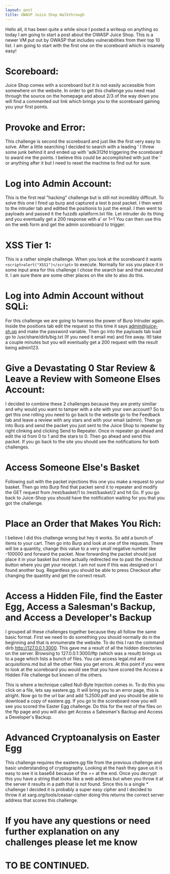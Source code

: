 ```yaml
---
layout: post
title: OWASP Juice Shop Walkthrough
---
```


Hello all, it has been quite a while since I posted a writeup on anything so today I am going to start a post about the OWASP Juice Shop.
This is a newer VM put out by OWASP that includes vulnerabilities from their top 10 list. I am going to start with the first one on the 
scoreboard which is insanely easy! 

# Scoreboard:

Juice Shop comes with a scoreboard but it is not easily accessible from somewhere on the website. In order to get this challenge you need 
read through the source on the homepage and about 2/3 of the way down you will find a commented out link which brings you to the 
scoreboard gaining you your first points.

# Provoke and Error:

This challenge is second the scoreboard and just like the first very easy to solve. After a little searching I decided to search with a 
leading ' I threw some junk behind it and ended up with 'adk312fd triggering the scoreboard to award me the points. I believe this could be accomplished with just the ' or anything after it but I need to reset the machine to find out for sure.

# Log into Admin Account:

This is the first real "hacking" challenge but is still not incredibly difficult. To solve this one I fired up burp and captured a test b
post packet. I then went to the intruder tab and editted the positionis to just the email. I then went to payloads and passed it the 
fuzzdb xplatform.txt file. Let intruder do its thing and you eventually get a 200 response with a' or 1=1 You can then use this on the 
web form and get the admin scoreboard to trigger.

# XSS Tier 1:

This is a rather simple challenge. When you look at the scoreboard it wants `<script>alert("XSS1")</script>` to execute. Normally for xss you place it in some input area for this challenge I chose the search bar and that executed it. I am sure there are some other places on the site to also do this.

# Log into Admin Account without SQLi:

For this challenge we are going to harness the power of Burp Intruder again. Inside the positions tab edit the request so this time it says admin@juice-sh.op and make the password variable. Then go into the payloads tab load go to /usr/share/dirb/big.txt  (If you need it email me) and fire away. Itll take a couple minutes but you will eventually get a 200 request with the result being admin123.

# Give a Devastating 0 Star Review & Leave a Review with Someone Elses Account:

I decided to combine these 2 challenges because they are pretty similiar and why would you want to tamper with a site with your own account? So to get this one rolling you need to go back to the website go to the Feedback tab and leave a review with any stars and with your email (admin). Then go into Burp and send the packet you just sent to the Juice Shop to repeater by right clinking and clicking Send to Repeater. Once in repeater go ahead and edit the id from 0 to 1 and the stars to 0. Then go ahead and send this packet. If you go back to the site you should see the notifications for both challenges.

# Access Someone Else's Basket

Following suit with the packet injections this one you make a request to your basket. Then go into Burp find that packet send it to repeater and modify the GET request from /rest/basket/1 to /rest/basket/2 and hit Go. If you go back to Juice-Shop you should have the notification waiting for you that you got the challenge.

# Place an Order that Makes You Rich:

I believe I did this challenge wrong but hey it works. So add a bunch of items to your cart. Then go into Burp and look at one of the requests. There will be a quantity, change this value to a very small negative number like -100000 and forward the packet. Now forwarding the packet should just place it in your basket but mine actually redirected me to past the checkout button where you get your receipt. I am not sure if this was designed or I found another bug. Regardless you should be able to press Checkout after changing the quantity and get the correct result.

# Access a Hidden File, find the Easter Egg, Access a Salesman's Backup, and Access a Developer's Backup 
I grouped all these challenges together because they all follow the same basic format. First we need to do something you should normally do in the beginning and that is ennumerate the website. To do this I ran the command dirb http://127.0.0.1:3000. This gave me a result of all the hidden directories on the server. Browsing to 127.0.0.1:3000/ftp (which was a result) brings us to a page which lists a bunch of files. You can access legal.md and acquisitions.md but all the other files you get errors. At this point if you were to look at the scoreboard you would see that you have scored the Access a Hidden File challenge but known of the others. 

This is where a technique called Null-Byte Injection comes in. To do this you click on a file, lets say eastere.gg. It will bring you to an error page, this is alright. Now go to the url bar and add %2500.pdf and you should be able to download a copy of eastere.gg. If you go to the scoreboard now you will see you scored the Easter Egg challenge. Do this for the rest of the files on the ftp page and you will also get Access a Salesman's Backup and Access a Developer's Backup. 

# Advanced Cryptoanalysis on Easter Egg

This challenge requires the eastere.gg file from the previous challenge and basic understanding of cryptography. Looking at the hash they gave us it is easy to see it is base64 because of the == at the end. Once you decrypt this you have a string that looks like a web address but when you throw it at the server it results in a path that is not found. Since this is a single * challenge I decided it is probably a super easy cipher and I decided to throw it at xarg.org/tools/ceasar-cipher doing this returns the correct server address that scores this challenge.

# If you have any questions or need further explanation on any challenges please let me know

# TO BE CONTINUED.
